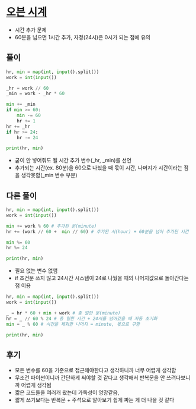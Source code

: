 #  [오븐 시계](https://www.acmicpc.net/problem/2525)

- 시간 추가 문제
- 60분을 넘으면 1시간 추가, 자정(24시)은 0시가 되는 점에 유의


## 풀이
```python
hr, min = map(int, input().split())
work = int(input())

_hr = work // 60
_min = work - _hr * 60 

min += _min
if min >= 60:
    min -= 60
    hr += 1
hr += _hr
if hr >= 24:
    hr -= 24

print(hr, min)
```
- 굳이 안 넣어줘도 될 시간 추가 변수(_hr, _min)를 선언
- 추가되는 시간(ex. 80분)을 60으로 나눴을 때 몫이 시간, 나머지가 시간이라는 점을 생각못함(_min 변수 부분)




## 다른 풀이

```python
hr, min = map(int, input().split())
work = int(input())

min += work % 60 # 추가된 분(minute)
hr += (work // 60 +  min // 60) # 추가된 시(hour) + 60분을 넘어 추가된 시간

min %= 60
hr %= 24

print(hr, min)
```
- 필요 없는 변수 없앰
- if 조건문 쓰지 않고 24시간 시스템이 24로 나눴을 때의 나머지값으로 돌아간다는 점 이용



```python
hr, min = map(int, input().split())
work = int(input())

_ = hr * 60 + min + work # 총 일한 분(minute)
hr = _ // 60 % 24 # 총 일한 시간 + 24시를 넘어갔을 때 자동 초기화
min = _ % 60 # 시간을 제외한 나머지 = minute, 몫으로 구함

print(hr, min)

```




## 후기
- 모든 변수를 60을 기준으로 접근해야한다고 생각하니까 너무 어렵게 생각함
- 무조건 파이썬이니까 간단하게 써야할 것 같다고 생각해서 반복문을 안 쓰려다보니까 어렵게 생각됨
- 짧은 코드들을 여러개 봤는데 가독성이 엉망같음, 
- 짧게 쓰기보다는 반복문 + 주석으로 알아보기 쉽게 짜는 게 더 나을 것 같다